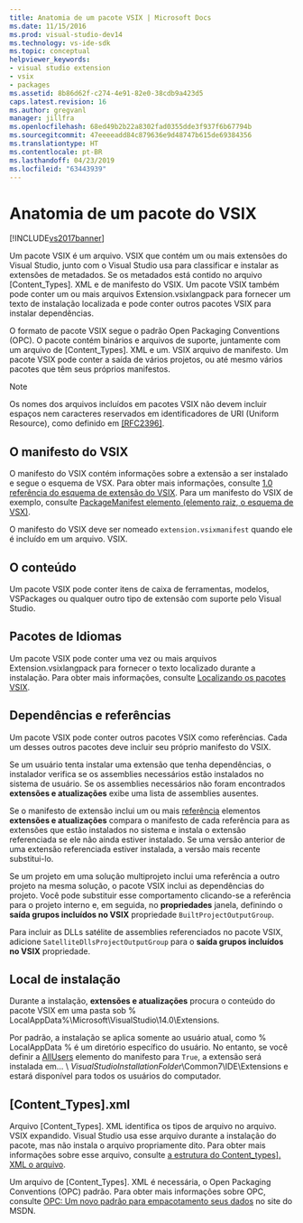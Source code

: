 ```yaml
---
title: Anatomia de um pacote VSIX | Microsoft Docs
ms.date: 11/15/2016
ms.prod: visual-studio-dev14
ms.technology: vs-ide-sdk
ms.topic: conceptual
helpviewer_keywords:
- visual studio extension
- vsix
- packages
ms.assetid: 8b86d62f-c274-4e91-82e0-38cdb9a423d5
caps.latest.revision: 16
ms.author: gregvanl
manager: jillfra
ms.openlocfilehash: 68ed49b2b22a8302fad0355dde3f937f6b67794b
ms.sourcegitcommit: 47eeeeadd84c879636e9d48747b615de69384356
ms.translationtype: HT
ms.contentlocale: pt-BR
ms.lasthandoff: 04/23/2019
ms.locfileid: "63443939"
---
```

# <a name="anatomy-of-a-vsix-package"></a>Anatomia de um pacote do VSIX
[!INCLUDE[vs2017banner](../includes/vs2017banner.md)]

Um pacote VSIX é um arquivo. VSIX que contém um ou mais extensões do Visual Studio, junto com o Visual Studio usa para classificar e instalar as extensões de metadados. Se os metadados está contido no arquivo [Content_Types]. XML e de manifesto do VSIX. Um pacote VSIX também pode conter um ou mais arquivos Extension.vsixlangpack para fornecer um texto de instalação localizada e pode conter outros pacotes VSIX para instalar dependências.  
  
 O formato de pacote VSIX segue o padrão Open Packaging Conventions (OPC). O pacote contém binários e arquivos de suporte, juntamente com um arquivo de [Content_Types]. XML e um. VSIX arquivo de manifesto. Um pacote VSIX pode conter a saída de vários projetos, ou até mesmo vários pacotes que têm seus próprios manifestos.  
  
> [!NOTE]
> Os nomes dos arquivos incluídos em pacotes VSIX não devem incluir espaços nem caracteres reservados em identificadores de URI (Uniform Resource), como definido em [ \[RFC2396\]](http://go.microsoft.com/fwlink/?LinkId=90339).  
  
## <a name="the-vsix-manifest"></a>O manifesto do VSIX  
 O manifesto do VSIX contém informações sobre a extensão a ser instalado e segue o esquema de VSX. Para obter mais informações, consulte [1.0 referência do esquema de extensão do VSIX](http://msdn.microsoft.com/76e410ec-b1fb-4652-ac98-4a4c52e09a2b). Para um manifesto do VSIX de exemplo, consulte [PackageManifest elemento (elemento raiz, o esquema de VSX)](http://msdn.microsoft.com/f8ae42ba-775a-4d2b-976a-f556e147f187).  
  
 O manifesto do VSIX deve ser nomeado `extension.vsixmanifest` quando ele é incluído em um arquivo. VSIX.  
  
## <a name="the-content"></a>O conteúdo  
 Um pacote VSIX pode conter itens de caixa de ferramentas, modelos, VSPackages ou qualquer outro tipo de extensão com suporte pelo Visual Studio.  
  
## <a name="language-packs"></a>Pacotes de Idiomas  
 Um pacote VSIX pode conter uma vez ou mais arquivos Extension.vsixlangpack para fornecer o texto localizado durante a instalação. Para obter mais informações, consulte [Localizando os pacotes VSIX](../extensibility/localizing-vsix-packages.md).  
  
## <a name="dependencies-and-references"></a>Dependências e referências  
 Um pacote VSIX pode conter outros pacotes VSIX como referências. Cada um desses outros pacotes deve incluir seu próprio manifesto do VSIX.  
  
 Se um usuário tenta instalar uma extensão que tenha dependências, o instalador verifica se os assemblies necessários estão instalados no sistema de usuário. Se os assemblies necessários não foram encontrados **extensões e atualizações** exibe uma lista de assemblies ausentes.  
  
 Se o manifesto de extensão inclui um ou mais [referência](http://msdn.microsoft.com/32c52934-e81e-4b53-8cb6-4df45ef7bfa8) elementos **extensões e atualizações** compara o manifesto de cada referência para as extensões que estão instalados no sistema e instala o extensão referenciada se ele não ainda estiver instalado. Se uma versão anterior de uma extensão referenciada estiver instalada, a versão mais recente substitui-lo.  
  
 Se um projeto em uma solução multiprojeto inclui uma referência a outro projeto na mesma solução, o pacote VSIX inclui as dependências do projeto. Você pode substituir esse comportamento clicando-se a referência para o projeto interno e, em seguida, no **propriedades** janela, definindo o **saída grupos incluídos no VSIX** propriedade `BuiltProjectOutputGroup`.  
  
 Para incluir as DLLs satélite de assemblies referenciados no pacote VSIX, adicione `SatelliteDllsProjectOutputGroup` para o **saída grupos incluídos no VSIX** propriedade.  
  
## <a name="installation-location"></a>Local de instalação  
 Durante a instalação, **extensões e atualizações** procura o conteúdo do pacote VSIX em uma pasta sob % LocalAppData%\Microsoft\VisualStudio\14.0\Extensions.  
  
 Por padrão, a instalação se aplica somente ao usuário atual, como % LocalAppData % é um diretório específico do usuário. No entanto, se você definir a [AllUsers](http://msdn.microsoft.com/ac817f50-3276-4ddb-b467-8bbb1432455b) elemento do manifesto para `True`, a extensão será instalada em... \\ *VisualStudioInstallationFolder*\Common7\IDE\Extensions e estará disponível para todos os usuários do computador.  
  
## <a name="contenttypesxml"></a>[Content_Types].xml  
 Arquivo [Content_Types]. XML identifica os tipos de arquivo no arquivo. VSIX expandido. Visual Studio usa esse arquivo durante a instalação do pacote, mas não instala o arquivo propriamente dito. Para obter mais informações sobre esse arquivo, consulte [a estrutura do Content_types\]. XML o arquivo](../extensibility/the-structure-of-the-content-types-dot-xml-file.md).  
  
 Um arquivo de [Content_Types]. XML é necessária, o Open Packaging Conventions (OPC) padrão. Para obter mais informações sobre OPC, consulte [OPC: Um novo padrão para empacotamento seus dados](http://go.microsoft.com/fwlink/?LinkID=148207) no site do MSDN.
